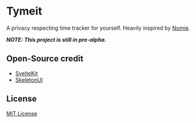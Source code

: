 # Tymeit

A privacy respecting time tracker for yourself. Heavily inspired by [Nomie](https://nomie.app).

**_NOTE: This project is still in pre-alpha._**

## Open-Source credit

- [SvelteKit](https://kit.svelte.dev)
- [SkeletonUI](https://www.skeleton.dev)

## License

[MIT License](./LICENSE)
